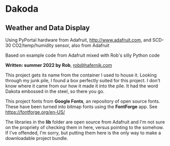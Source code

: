 
# Dakoda
## Weather and Data Display

Using PyPortal hardware from Adafruit, http://www.adafruit.com,
and SCD-30 CO2/temp/humidity sensor, also from Adafruit

Based on example code from Adafruit mixed with Rob's silly Python code

**Written: summer 2022 by Rob**, rob@hafernik.com

This project gets its name from the container I used to house it.  Looking through my
junk pile, I found a box perfectly suited for this project.  I don't know where it 
came from our how it made it into the pile.  It had the word Dakota embossed in the 
steel, so there you go.

This project fonts from **Google Fonts**, an repository of open source fonts.  These have 
been turned into bitmap fonts using the **FontForge** app. See https://fontforge.org/en-US/

The libraries in the **lib** folder are open source from Adafruit and I'm not sure on the propriety 
of checking them in here, versus pointing to the somehow.  If I've offended, I'm sorry, but
putting them here is the only way to make a downloadable project bundle.

